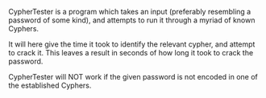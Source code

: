 CypherTester is a program which takes an input (preferably resembling a password of some kind), and attempts to run it through a myriad of known Cyphers. 

It will here give the time it took to identify the relevant cypher, and attempt to crack it. This leaves a result in seconds of how long it took to crack the password.

CypherTester will NOT work if the given password is not encoded in one of the established Cyphers.
